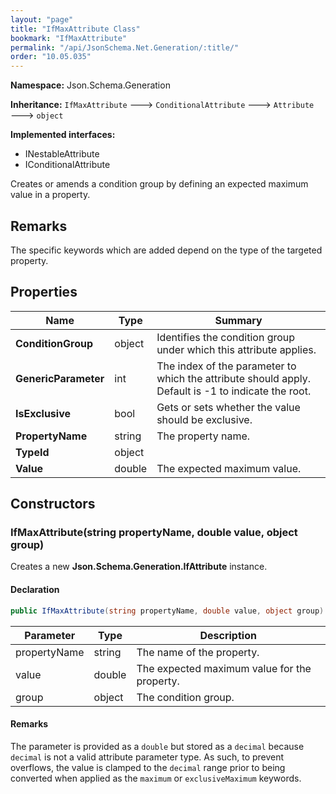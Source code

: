 ```yaml
---
layout: "page"
title: "IfMaxAttribute Class"
bookmark: "IfMaxAttribute"
permalink: "/api/JsonSchema.Net.Generation/:title/"
order: "10.05.035"
---
```

**Namespace:** Json.Schema.Generation

**Inheritance:**
`IfMaxAttribute`
 🡒 
`ConditionalAttribute`
 🡒 
`Attribute`
 🡒 
`object`

**Implemented interfaces:**

- INestableAttribute
- IConditionalAttribute

Creates or amends a condition group by defining an expected maximum value in a property.

## Remarks

The specific keywords which are added depend on the type of the targeted property.

## Properties

| Name | Type | Summary |
|---|---|---|
| **ConditionGroup** | object | Identifies the condition group under which this attribute applies. |
| **GenericParameter** | int | The index of the parameter to which the attribute should apply. Default is -1 to indicate the root. |
| **IsExclusive** | bool | Gets or sets whether the value should be exclusive. |
| **PropertyName** | string | The property name. |
| **TypeId** | object |  |
| **Value** | double | The expected maximum value. |

## Constructors

### IfMaxAttribute(string propertyName, double value, object group)

Creates a new **Json.Schema.Generation.IfAttribute** instance.

#### Declaration

```c#
public IfMaxAttribute(string propertyName, double value, object group)
```

| Parameter | Type | Description |
|---|---|---|
| propertyName | string | The name of the property. |
| value | double | The expected maximum value for the property. |
| group | object | The condition group. |


#### Remarks

The <paramref name="value" /> parameter is provided as a `double` but stored as a `decimal`
because `decimal` is not a valid attribute parameter type.
As such, to prevent overflows, the value is clamped to the `decimal` range prior to being converted
when applied as the `maximum` or `exclusiveMaximum` keywords.

